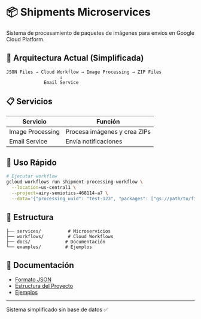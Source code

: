 # 📦 Shipments Microservices

Sistema de procesamiento de paquetes de imágenes para envíos en Google Cloud Platform.

## 🚀 Arquitectura Actual (Simplificada)

```
JSON Files → Cloud Workflow → Image Processing → ZIP Files
                    ↓
              Email Service
```

## 📋 Servicios

| Servicio | Función |
|----------|---------|
| Image Processing | Procesa imágenes y crea ZIPs |
| Email Service | Envía notificaciones |

## 🔧 Uso Rápido

```bash
# Ejecutar workflow
gcloud workflows run shipment-processing-workflow \
  --location=us-central1 \
  --project=airy-semiotics-468114-a7 \
  --data='{"processing_uuid": "test-123", "packages": ["gs://path/to/file.json"]}'
```

## 📁 Estructura

```
├── services/          # Microservicios
├── workflows/         # Cloud Workflows
├── docs/             # Documentación
└── examples/         # Ejemplos
```

## 📄 Documentación

- [Formato JSON](docs/JSON_FORMAT_SPECIFICATION.md)
- [Estructura del Proyecto](docs/README_STRUCTURE.md)
- [Ejemplos](examples/)

---
Sistema simplificado sin base de datos ✅
